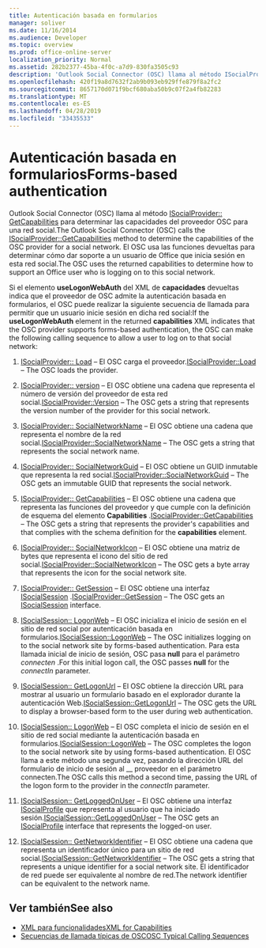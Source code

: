 ```yaml
---
title: Autenticación basada en formularios
manager: soliver
ms.date: 11/16/2014
ms.audience: Developer
ms.topic: overview
ms.prod: office-online-server
localization_priority: Normal
ms.assetid: 282b2377-45ba-4f0c-a7d9-830fa3505c93
description: 'Outlook Social Connector (OSC) llama al método ISocialProvider:: GetCapabilities para determinar las capacidades del proveedor OSC para una red social.'
ms.openlocfilehash: 420f19a8d7632f2ab9b093eb929ffe879f8a2fc2
ms.sourcegitcommit: 8657170d071f9bcf680aba50b9c07f2a4fb82283
ms.translationtype: MT
ms.contentlocale: es-ES
ms.lasthandoff: 04/28/2019
ms.locfileid: "33435533"
---
```

# <a name="forms-based-authentication"></a><span data-ttu-id="73f00-103">Autenticación basada en formularios</span><span class="sxs-lookup"><span data-stu-id="73f00-103">Forms-based authentication</span></span>

<span data-ttu-id="73f00-104">Outlook Social Connector (OSC) llama al método [ISocialProvider:: GetCapabilities](isocialprovider-getcapabilities.md) para determinar las capacidades del proveedor OSC para una red social.</span><span class="sxs-lookup"><span data-stu-id="73f00-104">The Outlook Social Connector (OSC) calls the [ISocialProvider::GetCapabilities](isocialprovider-getcapabilities.md) method to determine the capabilities of the OSC provider for a social network.</span></span> <span data-ttu-id="73f00-105">El OSC usa las funciones devueltas para determinar cómo dar soporte a un usuario de Office que inicia sesión en esta red social.</span><span class="sxs-lookup"><span data-stu-id="73f00-105">The OSC uses the returned capabilities to determine how to support an Office user who is logging on to this social network.</span></span> 

<span data-ttu-id="73f00-106">Si el elemento **useLogonWebAuth** del XML de **capacidades** devueltas indica que el proveedor de OSC admite la autenticación basada en formularios, el OSC puede realizar la siguiente secuencia de llamada para permitir que un usuario inicie sesión en dicha red social:</span><span class="sxs-lookup"><span data-stu-id="73f00-106">If the **useLogonWebAuth** element in the returned **capabilities** XML indicates that the OSC provider supports forms-based authentication, the OSC can make the following calling sequence to allow a user to log on to that social network:</span></span> 
  
1. <span data-ttu-id="73f00-107">[ISocialProvider:: Load](isocialprovider-load.md) &ndash; El OSC carga el proveedor.</span><span class="sxs-lookup"><span data-stu-id="73f00-107">[ISocialProvider::Load](isocialprovider-load.md) &ndash; The OSC loads the provider.</span></span> 
    
2. <span data-ttu-id="73f00-108">[ISocialProvider:: version](isocialprovider-version.md) &ndash; El OSC obtiene una cadena que representa el número de versión del proveedor de esta red social.</span><span class="sxs-lookup"><span data-stu-id="73f00-108">[ISocialProvider::Version](isocialprovider-version.md) &ndash; The OSC gets a string that represents the version number of the provider for this social network.</span></span> 
    
3. <span data-ttu-id="73f00-109">[ISocialProvider:: SocialNetworkName](isocialprovider-socialnetworkname.md) &ndash; El OSC obtiene una cadena que representa el nombre de la red social.</span><span class="sxs-lookup"><span data-stu-id="73f00-109">[ISocialProvider::SocialNetworkName](isocialprovider-socialnetworkname.md) &ndash; The OSC gets a string that represents the social network name.</span></span> 
    
4. <span data-ttu-id="73f00-110">[ISocialProvider:: SocialNetworkGuid](isocialprovider-socialnetworkguid.md) &ndash; El OSC obtiene un GUID inmutable que representa la red social.</span><span class="sxs-lookup"><span data-stu-id="73f00-110">[ISocialProvider::SocialNetworkGuid](isocialprovider-socialnetworkguid.md) &ndash; The OSC gets an immutable GUID that represents the social network.</span></span> 
    
5. <span data-ttu-id="73f00-111">[ISocialProvider:: GetCapabilities](isocialprovider-getcapabilities.md) &ndash; El OSC obtiene una cadena que representa las funciones del proveedor y que cumple con la definición de esquema del elemento **Capabilities** .</span><span class="sxs-lookup"><span data-stu-id="73f00-111">[ISocialProvider::GetCapabilities](isocialprovider-getcapabilities.md) &ndash; The OSC gets a string that represents the provider's capabilities and that complies with the schema definition for the **capabilities** element.</span></span> 
    
6. <span data-ttu-id="73f00-112">[ISocialProvider:: SocialNetworkIcon](isocialprovider-socialnetworkicon.md) &ndash; El OSC obtiene una matriz de bytes que representa el icono del sitio de red social.</span><span class="sxs-lookup"><span data-stu-id="73f00-112">[ISocialProvider::SocialNetworkIcon](isocialprovider-socialnetworkicon.md) &ndash; The OSC gets a byte array that represents the icon for the social network site.</span></span> 
    
7. <span data-ttu-id="73f00-113">[ISocialProvider:: GetSession](isocialprovider-getsession.md) &ndash; El OSC obtiene una interfaz [ISocialSession](isocialsessioniunknown.md) .</span><span class="sxs-lookup"><span data-stu-id="73f00-113">[ISocialProvider::GetSession](isocialprovider-getsession.md) &ndash; The OSC gets an [ISocialSession](isocialsessioniunknown.md) interface.</span></span> 
    
8. <span data-ttu-id="73f00-114">[ISocialSession:: LogonWeb](isocialsession-logonweb.md) &ndash; El OSC inicializa el inicio de sesión en el sitio de red social por autenticación basada en formularios.</span><span class="sxs-lookup"><span data-stu-id="73f00-114">[ISocialSession::LogonWeb](isocialsession-logonweb.md) &ndash; The OSC initializes logging on to the social network site by forms-based authentication.</span></span> <span data-ttu-id="73f00-115">Para esta llamada inicial de inicio de sesión, OSC pasa **null** para el parámetro _connecten_ .</span><span class="sxs-lookup"><span data-stu-id="73f00-115">For this initial logon call, the OSC passes **null** for the  _connectIn_ parameter.</span></span> 
    
9. <span data-ttu-id="73f00-116">[ISocialSession:: GetLogonUrl](isocialsession-getlogonurl.md) &ndash; El OSC obtiene la dirección URL para mostrar al usuario un formulario basado en el explorador durante la autenticación Web.</span><span class="sxs-lookup"><span data-stu-id="73f00-116">[ISocialSession::GetLogonUrl](isocialsession-getlogonurl.md) &ndash; The OSC gets the URL to display a browser-based form to the user during web authentication.</span></span> 
    
10. <span data-ttu-id="73f00-117">[ISocialSession:: LogonWeb](isocialsession-logonweb.md) &ndash; El OSC completa el inicio de sesión en el sitio de red social mediante la autenticación basada en formularios.</span><span class="sxs-lookup"><span data-stu-id="73f00-117">[ISocialSession::LogonWeb](isocialsession-logonweb.md) &ndash; The OSC completes the logon to the social network site by using forms-based authentication.</span></span> <span data-ttu-id="73f00-118">El OSC llama a este método una segunda vez, pasando la dirección URL del formulario de inicio de sesión al __ proveedor en el parámetro connecten.</span><span class="sxs-lookup"><span data-stu-id="73f00-118">The OSC calls this method a second time, passing the URL of the logon form to the provider in the  _connectIn_ parameter.</span></span> 
    
11. <span data-ttu-id="73f00-119">[ISocialSession:: GetLoggedOnUser](isocialsession-getloggedonuser.md) &ndash; El OSC obtiene una interfaz [ISocialProfile](isocialprovideriunknown.md) que representa al usuario que ha iniciado sesión.</span><span class="sxs-lookup"><span data-stu-id="73f00-119">[ISocialSession::GetLoggedOnUser](isocialsession-getloggedonuser.md) &ndash; The OSC gets an [ISocialProfile](isocialprovideriunknown.md) interface that represents the logged-on user.</span></span> 
    
12. <span data-ttu-id="73f00-120">[ISocialSession:: GetNetworkIdentifier](isocialsession-getnetworkidentifier.md) &ndash; El OSC obtiene una cadena que representa un identificador único para un sitio de red social.</span><span class="sxs-lookup"><span data-stu-id="73f00-120">[ISocialSession::GetNetworkIdentifier](isocialsession-getnetworkidentifier.md) &ndash; The OSC gets a string that represents a unique identifier for a social network site.</span></span> <span data-ttu-id="73f00-121">El identificador de red puede ser equivalente al nombre de red.</span><span class="sxs-lookup"><span data-stu-id="73f00-121">The network identifier can be equivalent to the network name.</span></span> 
    
## <a name="see-also"></a><span data-ttu-id="73f00-122">Ver también</span><span class="sxs-lookup"><span data-stu-id="73f00-122">See also</span></span>

- [<span data-ttu-id="73f00-123">XML para funcionalidades</span><span class="sxs-lookup"><span data-stu-id="73f00-123">XML for Capabilities</span></span>](xml-for-capabilities.md)
- [<span data-ttu-id="73f00-124">Secuencias de llamada típicas de OSC</span><span class="sxs-lookup"><span data-stu-id="73f00-124">OSC Typical Calling Sequences</span></span>](osc-typical-calling-sequences.md)

